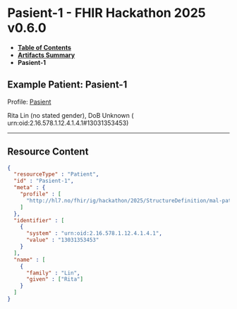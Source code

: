 # Pasient-1 - FHIR Hackathon 2025 v0.6.0

* [**Table of Contents**](toc.md)
* [**Artifacts Summary**](artifacts.md)
* **Pasient-1**

## Example Patient: Pasient-1

Profile: [Pasient](StructureDefinition-mal-patient.md)

Rita Lin (no stated gender), DoB Unknown ( urn:oid:2.16.578.1.12.4.1.4.1#13031353453)

-------



## Resource Content

```json
{
  "resourceType" : "Patient",
  "id" : "Pasient-1",
  "meta" : {
    "profile" : [
      "http://hl7.no/fhir/ig/hackathon/2025/StructureDefinition/mal-patient"
    ]
  },
  "identifier" : [
    {
      "system" : "urn:oid:2.16.578.1.12.4.1.4.1",
      "value" : "13031353453"
    }
  ],
  "name" : [
    {
      "family" : "Lin",
      "given" : ["Rita"]
    }
  ]
}

```
